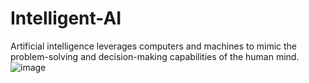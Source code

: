 # Intelligent-AI
Artificial intelligence leverages computers and machines to mimic the problem-solving and decision-making capabilities of the human mind.
![image](https://user-images.githubusercontent.com/87495134/216760626-ff6ba82a-676d-45b1-9b4c-6f44b820deec.png)
